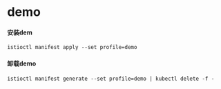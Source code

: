 # demo

#### 安装dem

```text
istioctl manifest apply --set profile=demo
```

#### 卸载demo

```text
istioctl manifest generate --set profile=demo | kubectl delete -f -
```

